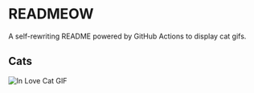 # READMEOW

A self-rewriting README powered by GitHub Actions to display cat gifs.

## Cats

![In Love Cat GIF](https://media2.giphy.com/media/MDJ9IbxxvDUQM/200.gif?cid=9acd02daefn2u8bpwtvbk78mkdqxz05aa0jbvxjduyl4woy5&ep=v1_gifs_search&rid=200.gif&ct=g)
